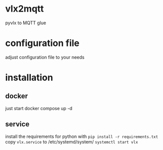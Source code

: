 # vlx2mqtt
pyvlx to MQTT glue

# configuration file
adjust configuration file to your needs

# installation
## docker
just start docker compose up -d
## service
install the requirements for python with `pip install -r requirements.txt`
copy `vlx.service` to /etc/systemd/system/
`systemctl start vlx`
